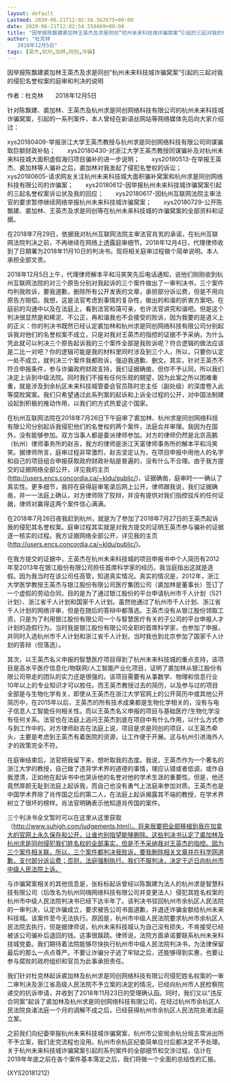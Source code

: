 ```yaml
---
layout: default
Lastmod: 2020-06-21T12:02:56.562675+00:00
date: 2020-06-21T12:02:54.550469+00:00
title: "因举报陈飘建裘加林王英杰及求是同创“杭州未来科技城诈骗窝案”引起的三起对我的侵犯"
author: "杜克林
　　2018年12月5日"
tags: [英杰,杭州,加林,同创,诈骗]
---
```


因举报陈飘建裘加林王英杰及求是同创“杭州未来科技城诈骗窝案”引起的三起对我的侵犯名誉权案的庭审和判决的说明

作者：杜克林　　2018年12月5日

针对陈飘建、裘加林、王英杰及杭州求是同创网络科技有限公司的杭州未来科技城诈骗窝案，引起的一系列案件，本人曾经在新语丝网站等网络媒体先后向大家介绍过：

xys20180409-举报浙江大学王英杰教授与杭州求是同创网络科技有限公司同谋骗取巨额财政补贴；　　xys20180430-对浙江大学王英杰教授同谋骗补及对杭州未来科技城大面积虚假海归项目骗补的进一步说明；　　xys20180513-在举报王英杰、裘加林等人骗补之后，裘加林对我发起了侵犯名誉权的诉讼；　　xys20180605-请求网友关注杭州未来科技城大面积骗补窝案和杭州求是同创网络科技有限公司的诈骗案；　　xys20180612-因举报杭州未来科技城诈骗窝案引起的三起名誉权案诉讼状及我的回应；　　xys20180617-因杭州互联网法院主审法官的要求暂停继续网络举报杭州未来科技城诈骗窝案；　　xys20180729-公开陈飘建、裘加林、王英杰及求是同创等在杭州未来科技城的诈骗窝案的全部资料和证据。

在2018年7月29日，依据我对杭州互联网法院主审法官肖芄的承诺，在杭州互联网法院判决之前，不再继续在网络上透露庭审细节。2018年12月4日，代理律师收到了日期署为2018年11月10日的判决书。现将相关庭审过程做个简单说明。本人承担全部文责。

2018年12月5日上午，代理律师解本平和冯笑笑先后电话通知，说他们刚刚收到杭州互联网法院的对三个原告分别对我起诉的三个案件做出了一审判决书，三个案件均判我败诉，要我道歉，删除所有公开发表的文章，承担部分诉讼费，但是不用向原告方赔偿。我想，这是法官考虑到事情的复杂性，做出的和谐的折衷方案吧。在庭前的沟通中以及在法庭上，看到法官和蔼可亲，也许法官讲究和谐吧。但是这个判决很显然是和稀泥、不公正，再和谐我也不会接受的败诉，因为我要的是道义上的正义：你的判决书既然已经认定裘加林和杭州求是同创网络科技有限公司分别起诉我对他们的名誉权案不成立，只是对我对王英杰的指控的证据不予采纳，为什么凭此就可以判决三个原告起诉我的三个案件全部是我败诉呢？符合逻辑的做法应该是二比一对吧？你的逻辑可能是我的材料里同时涉及到三个人，所以，只要你认定一处不成立，就判决三个案件我都败诉，强迫我道歉、删文。其实，针对王英杰不符合申报条件，参与诈骗政府财政支持，我们证据确凿，但你不予认同，所以我们决定上诉到中级法院。同时我们不报有任何乐观的期望，因为此案之所以困难重重，就是涉及到余杭区未来科技城管委会官员陈时忠主任（副处级）的深度卷入此等腐败窝案。我们只希望通过此系列案的起诉和上诉全过程的公开，对中国法制建设起到积极的推动作用，以我们的方式热爱这个国家。

在杭州互联网法院在2018年7月26日下午庭审了裘加林、杭州求是同创网络科技有限公司分别起诉我侵犯他们的名誉权的两个案件，法庭合并审理。我因为在国外，没有能够参加。双方当事人都是委派律师参加。对方的律师仍然是北京高鹏（杭州）律师事务所的赵吉，我方的律师是浙江天富律师事务所的解本平和冯笑笑。据律师所言，庭审过程非常激烈，赵吉坚定认为，在项目申报中用他人的名字和自己的项目组合申报获取政府财政补贴是普遍的，没有什么不合理。由于我方提交的证据网络全部公开，详见我的主页(http://users.encs.concordia.ca/~kldu/public/)，证据确凿，庭审时一一确认了真实性。更多细节，我将在获得庭审笔录后网上公开。律师跟我说，我们证据确凿，并一一法庭上确认，对方律师除了狡辩，并没有提供对我们指控驳斥的任何证据，律师对赢得这两个案件信心满满。

在2018年7月26日夜我赶到杭州，就是为了参加了2018年7月27日的王英杰起诉我的侵犯其名誉权案。庭审过程其实就是对我方提交的证明王英杰参与骗补的证据逐一核实的过程。我方证据网络全部公开，详见我的主页(http://users.encs.concordia.ca/~kldu/public/)。

在我方提交的证据中，王英杰在杭州未来科技城的项目申报书中个人简历有2012年至2013年在银江股份有限公司担任首席科学家的经历。我当庭指出这就是造假。因为我当时在该公司任高管，知道真实情况。真实的情况是，2012年，浙江大学医学教授王英杰与银江股份有限公司医疗集团公司（裘加林是董事长）签订了一个虚假的劳动合同，目的是为了通过银江股份的平台申请杭州市千人计划（521计划）、浙江省千人计划和国家千人计划。虽然他通过了杭州市千人计划、浙江省千人计划的网络评审，但是在随后的答辩中都落选。王英杰没有从银江股份领取工资，只是为了利用银江股份有限公司一个与智慧医疗有关的子公司的平台申报人才计划的造假行为。当时我是银江股份有限公司全职的首席科学家，也参加了申报，并同时入选杭州市千人计划和浙江省千人计划，当时我也到北京参加了国家千人计划的答辩（但落选）。

其次，以王英杰名义申报的智慧医疗项目得到了杭州未来科技城的重点支持，该项目是高水平医疗信息化/物联网/人工智能产业化项目，证明了裘加林从银江股份有限公司带走的团队的实力还是很强的。该项目需要有从事数学、物理和信息行业10年以上的专业知识才可以胜任。而王英杰教授过去的简历，以及参与过的项目全部是与生物化学有关，即使从王英杰在浙江大学官网上的公开简历中或其他公开简历中，在2015年以后，王英杰的所有技术成果都是生物化学相关的，没有与电子信息人工智能任何相关性。而以王英杰名义申报的项目与基础医疗/生物化学没有任何关系。法官也在法庭上追问王英杰到底在项目中有什么作用，以什么方式参与到工作中的。对方律师赵吉在法庭上说，项目是求是同创的项目，以王英杰牵头，主要是考虑到王英杰有着医院的资源，让工作便于开展。这与杭州引进海外人才的政策完全不符。

在庭审结束后，法官把我留下来，想听取我的态度。我说，王英杰作为一个著名的浙江大学的教授，自己做了违背学术界的道德的事情，理应认错或者低调，或作自我澄清，正如他在起诉书中也哭诉他的名誉对他的学术生涯的重要性。但是，他还竟然厚颜无耻到法庭上起诉我，而自己也没有勇气上法庭来参加对质。王英杰也是中国学术界除了肖传国之后的第二人，在法庭上起诉揭露其不端的教授，在学术界树立了很坏的榜样。肖法官明确表示他知道肖传国的案件。

三个判决书全文暂时可以在这里从这里获取 （http://www.suhigh.com/judgements.html）。将来我要把全部移植到我在加拿大的官网上永久保存和公开，让谁也别指望能够删除。这些判决书认定了裘加林及杭州求是同创侵犯我们姓名权的全部事实，但是不予采纳我对王英杰的指控。因为三个案件相关联，所以，三个案件都判决我败诉，要我删除相关文章并在科学网道歉，支付部分诉讼费；否则，法庭强制执行。我们不服判决，决定于近日向杭州市中级人民法院上诉。

与诈骗窝案相关的其他信息是，张标标起诉曾经以陈飘建为法人的杭州求是智慧科技有限公司（后改名为杭州同嗨网络科技有限公司并变更法人）侵犯其姓名权案的杭州市中级人民法院判决书已经下达半年了。该判决书驳回杭州市余杭区人民法院的一审判决，认定诈骗成立，要求被告公司书面道歉，并退还诈骗金额给杭州未来科技城。该案件至今无法执行。原因是，杭州市中级人民法院要求杭州市余杭区人民法院去执行，但是据律师说，杭州未来科技城认为自己没有损失，不肯接受已经被该公司骗补后退回的钱。这事很蹊跷。律师说，法院方面承诺要联系杭州未来科技城党委。我们期待着法院能够尽快执行杭州市中级人民法院判决书，为法律保留最后的那么一点点尊严。不要让诈骗分子逃了牢狱之后，还能够得到实惠，也要让参与腐败的政府组织和官员为此事承担责任。

我们针对杜克林起诉裘加林及杭州求是同创网络科技有限公司侵犯姓名权案的一审二审判决及浙江省高级人民法院不予立案的决定的情况，已经向杭州市人民检察院递交的抗诉申请，并收到了2018年11月23日的受理确认函。同时，我们又以“违反合同案”起诉了裘加林及杭州求是同创网络科技有限公司，在经过杭州市余杭区人民法院良渚法庭一个月的调解不成之后，已经获得杭州市余杭区人民法院良渚法庭立案。

之前我们向纪委举报杭州未来科技城诈骗窝案，杭州市公安局余杭分局五常派出所不予立案，我们走完流程也没用。杭州市余杭区纪委简单应付后都决定不予处理。关于杭州未来科技城诈骗窝案引起的系列案件的全部细节和交涉过程，估计在2019年年底之前在各个案件基本落定之后，我们将做一个全面的总结性的汇报。

(XYS20181212)

